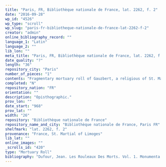 ```yaml
---
title: "Paris, FR, Bibliothèque nationale de France, lat. 2262, f. 2"
date: "2016-09-28"
wp_id: "4526"
wp_type: "scroll"
wp_slug: "paris-fr-bibliotheque-nationale-de-france-lat-2262-f-2"
creator: "admin"
online_bibliography_record: ""
language_1: "Latin"
language_2: ""
lib_lon: ""
meta_title: "Paris, FR, Bibliothèque nationale de France, lat. 2262, f. 2"
date_quality: "?"
length: "36"
repository_city: "Paris"
number_of_pieces: "1"
contents: "Fragmentary mortuary roll of Gauzbert, a religious of St. Martial of Limoges."
completed: "N"
repository_nation: "FR"
orientation: ""
description: "Opisthographic."
prov_lon: ""
date_start: "968"
prov_lat: ""
width: "26"
repository: "Bibliothèque nationale de France"
repository_name_and_city: "Bibliothèque nationale de France, Paris FR"
shelfmark: "lat. 2262, f. 2"
provenance: "France, St. Martial of Limoges"
lib_lat: ""
online_images: ""
_scrolls_id: "420"
type: "Mortuary Roll"
bibliography: "Dufour, Jean. Les Rouleaux Des Morts. Vol. 1. Monumenta Palaeographica Medii Aevi. Series Gallica. Turnhout: Brepols, 2009. no. 45."
---
```




